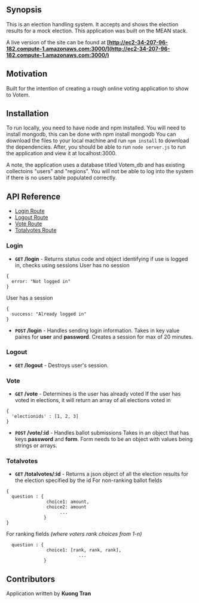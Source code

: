 ## Synopsis

This is an election handling system. It accepts and shows the election results for a mock election.
This application was built on the MEAN stack.

A live version of the site can be found  at **[http://ec2-34-207-96-182.compute-1.amazonaws.com:3000/](http://ec2-34-207-96-182.compute-1.amazonaws.com:3000/)**

## Motivation

Built for the intention of creating a rough online voting application to show to Votem.

## Installation

To run locally, you need to have node and npm installed.
You will need to install mongodb, this can be done with <cod>npm install mongodb</code>
You can download the files to your local machine and run <code>npm install</code> to download the dependencies.
After, you should be able to run <code>node server.js</code> to run the application and view it at localhost:3000.

A note, the application uses a database titled Votem_db and has existing collectoins "users" and "regions". You will not be able to log into the system if there is no users table populated correctly.

## API Reference
* [Login Route](#login)
* [Logout Route](#logout)
* [Vote Route](#vote)
* [Totalvotes Route](#totalvotes)

### Login
- **<code>GET</code> /login** - Returns status code and object identifying if use is logged in, checks using sessions
User has no session
```
{
  error: "Not logged in"
}
```
User has a session
```
{
  success: "Already logged in"
}

```
- **<code>POST</code> /login** - Handles sending login information. Takes in key value paires for __user__ and __password__. Creates a session for max of 20 minutes.

### Logout
- **<code>GET</code> /logout** - Destroys user's session.

### Vote
- **<code>GET</code> /vote** - Determines is the user has already voted
If the user has voted in elections, it will return an array of all elections voted in
```
{
  'electionids' : [1, 2, 3]
}
```
- **<code>POST</code> /vote/:id** - Handles ballot submissions
Takes in an object that has keys __password__ and __form__.
Form needs to be an object with values being strings or arrays.

### Totalvotes
- **<code>GET</code> /totalvotes/:id** - Returns a json object of all the election results for the election specified by the id
For non-ranking ballot fields
```
{
  question : {
               choice1: amount, 
               choice2: amount
                    ...
              }
}
```
For ranking fields *(where voters rank choices from 1-n)*
```
  question : {
               choice1: [rank, rank, rank],
                           ...
              }
```

## Contributors

Application written by __Kuong Tran__
